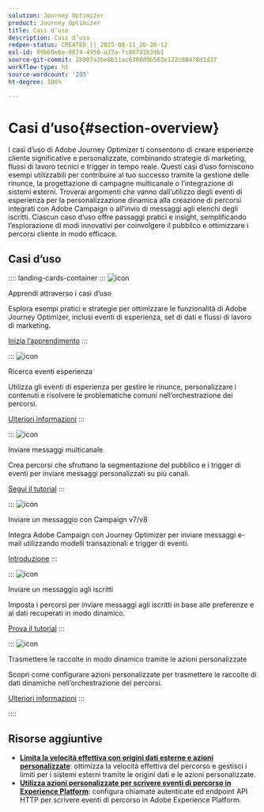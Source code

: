 ```yaml
---
solution: Journey Optimizer
product: Journey Optimizer
title: Casi d’uso
description: Casi d’uso
redpen-status: CREATED_||_2025-08-11_20-20-12
exl-id: 09b60e6e-8874-4950-a37a-fc807d3b39b1
source-git-commit: 2b907a3be8b11ac6308d0b563e122c88478d1d37
workflow-type: ht
source-wordcount: '293'
ht-degree: 100%

---
```


# Casi d’uso{#section-overview}

I casi d’uso di Adobe Journey Optimizer ti consentono di creare esperienze cliente significative e personalizzate, combinando strategie di marketing, flussi di lavoro tecnici e trigger in tempo reale. Questi casi d’uso forniscono esempi utilizzabili per contribuire al tuo successo tramite la gestione delle rinunce, la progettazione di campagne multicanale o l’integrazione di sistemi esterni. Troverai argomenti che vanno dall’utilizzo degli eventi di esperienza per la personalizzazione dinamica alla creazione di percorsi integrati con Adobe Campaign o all’invio di messaggi agli elenchi degli iscritti. Ciascun caso d’uso offre passaggi pratici e insight, semplificando l’esplorazione di modi innovativi per coinvolgere il pubblico e ottimizzare i percorsi cliente in modo efficace.

## Casi d’uso

:::: landing-cards-container
:::
![icon](https://cdn.experienceleague.adobe.com/icons/book.svg)

Apprendi attraverso i casi d’uso

Esplora esempi pratici e strategie per ottimizzare le funzionalità di Adobe Journey Optimizer, inclusi eventi di esperienza, set di dati e flussi di lavoro di marketing.

[Inizia l’apprendimento](../using/building-journeys/jo-use-cases.md)
:::

:::
![icon](https://cdn.experienceleague.adobe.com/icons/list-check.svg)

Ricerca eventi esperienza

Utilizza gli eventi di esperienza per gestire le rinunce, personalizzare i contenuti e risolvere le problematiche comuni nell’orchestrazione dei percorsi.

[Ulteriori informazioni](../using/building-journeys/exp-event-lookup.md)
:::

:::
![icon](https://cdn.experienceleague.adobe.com/icons/circle-play.svg)

Inviare messaggi multicanale

Crea percorsi che sfruttano la segmentazione del pubblico e i trigger di eventi per inviare messaggi personalizzati su più canali.

[Segui il tutorial](../using/building-journeys/journeys-uc.md)
:::

:::
![icon](https://cdn.experienceleague.adobe.com/icons/puzzle-piece.svg)

Inviare un messaggio con Campaign v7/v8

Integra Adobe Campaign con Journey Optimizer per inviare messaggi e-mail utilizzando modelli transazionali e trigger di eventi.

[Introduzione](../using/building-journeys/ajo-ac.md)
:::

:::
![icon](https://cdn.experienceleague.adobe.com/icons/list-check.svg)

Inviare un messaggio agli iscritti

Imposta i percorsi per inviare messaggi agli iscritti in base alle preferenze e ai dati recuperati in modo dinamico.

[Prova il tutorial](../using/building-journeys/message-to-subscribers-uc.md)
:::

:::
![icon](https://cdn.experienceleague.adobe.com/icons/code-branch.svg)

Trasmettere le raccolte in modo dinamico tramite le azioni personalizzate

Scopri come configurare azioni personalizzate per trasmettere le raccolte di dati dinamiche nell’orchestrazione dei percorsi.

[Ulteriori informazioni](../using/building-journeys/collections.md)
:::

::::


## Risorse aggiuntive

- **[Limita la velocità effettiva con origini dati esterne e azioni personalizzate](../using/building-journeys/limit-throughput.md)**: ottimizza la velocità effettiva del percorso e gestisci i limiti per i sistemi esterni tramite le origini dati e le azioni personalizzate.
- **[Utilizza azioni personalizzate per scrivere eventi di percorso in Experience Platform](../using/building-journeys/custom-action-aep.md)**: configura chiamate autenticate ed endpoint API HTTP per scrivere eventi di percorso in Adobe Experience Platform.
